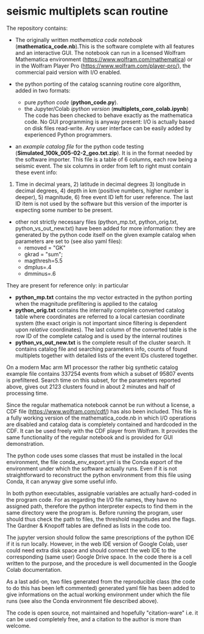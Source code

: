 # seismic multiplets scan routine

The repository contains:

* The originally written *mathematica code notebook* (**mathematica_code.nb**).This is the software complete with all features and an interactive GUI. The notebook can run  in a licensed Wolfram Mathematica environment (https://www.wolfram.com/mathematica) or in the Wolfram Player Pro (https://www.wolfram.com/player-pro/), the commercial paid version with I/O enabled.

* the python porting of the catalog scanning routine core algorithm, added in two formats: 
   * pure *python code* (**python_code.py**).
   * the Jupyter/Colab *ipython version* (**multiplets_core_colab.ipynb**)
 The code has been checked to behave exactly as the mathematica code. No GUI programming is anyway present: I/O is actually based on disk files read-write. Any user interface can be easily added by experienced Python programmers. 

* an *example catalog file* for the python code testing (**Simulated_100k_005-02-2_geo.txt.zip**). It is in the format needed by the software importer. 
This file is a table of 6 columns, each row being a seismic event. The six columns in order from left to right must contain these event info:
1) Time in decimal years, 2) latitude in decimal degrees 3) longitude in decimal degrees, 4) depth in km (positive numbers, higher number is deeper), 5) magnitude, 6) free event ID left for user reference.
The last ID item is not used by the software but this version of the importer is expecting some number to be present.
* other not strictly necessary files (python_mp.txt, python_orig.txt, python_vs_out_new.txt) have been added for more information: they are generated by the python code itself on the given example catalog when parameters are set to (see also yaml files):
  * removed = "GK"
  * gkrad = "sum"; 
  * magthresh=5.5
  * dmplus=.4
  * dmminus=.6

They are present for reference only: in particular 
* **python_mp.txt** contains the mp vector extracted in the python porting when the magnitude prefiltering is applied to the catalog
* **python_orig.txt** contains the internally complete converted catalog table where coordinates are referred to a local cartesian coordinate system (the exact origin is not important since filtering is dependent upon *relative* coordinates). 
  The last column of the converted table is the row ID of the complete catalog and is used by the internal routines
* **python_vs_out_new.txt** is the complete result of the cluster search. It contains catalog file and searching parameters info, counts of found multiplets together with detailed lists of the event IDs clustered together. 

On a modern Mac arm M1 processor the rather big synthetic catalog example file contains 337254 events from which a subset of 95807 events is prefiltered. Search time on this subset, for the parameters reported above, gives out 2123 clusters found in about 2 minutes and half of processing time.

Since the regular mathematica notebook cannot be run without a license, a CDF file (https://www.wolfram.com/cdf/) has also been included. This file is a fully working  version of the mathematica_code.nb in which I/O operations are disabled and catalog data is completely contained and hardcoded in the CDF. It can be used freely with the CDF player from Wolfram. It provides the same functionality of the regular notebook and is provided for GUI demonstration.

The python code uses some classes that must be installed in the local environment, the file conda_env_export.yml is the Conda export of the environment under which the software actually runs. Even if it is not straightforward to reconstruct the python environment from this file using Conda, it can anyway give some useful info.

In both python executables, assignable variables are actually hard-coded in the program code. For as regarding the I/O file names, they have no assigned path, therefore the python interpreter expects to find them in the same directory were the program is. Before running the program, user should thus check the path to files, the threshold magnitudes and the flags. The Gardner & Knopoff tables are defined as lists in the code too.

The jupyter version should follow the same prescriptions of the python IDE if it is run locally. However, in the web IDE version of Google Colab, user could need extra disk space and should connect the web IDE to the corresponding (same user) Google Drive space. In the code there is a cell written to the purpose, and the procedure is  well documented in the Google Colab documentation.

As a last add-on, two files generated from the reproducible class (the code to do this has been left commented) generated yaml file has been added to give informations on the actual working environment under which the file runs (see also the Conda environment file described above).

The code is open source, not maintained and hopefully "citation-ware" i.e. it can be used completely free, and a citation to the author is more than welcome.
